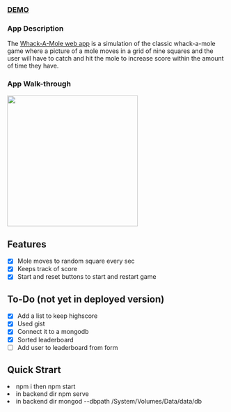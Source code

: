 ### [DEMO](https://zen-goodall-82f929.netlify.app/)

### App Description
The [Whack-A-Mole web app](https://zen-goodall-82f929.netlify.app/) is a simulation of the classic whack-a-mole game where a picture of a mole moves in a grid of nine squares and the user will have to catch and hit the mole to increase score within the amount of time they have.

### App Walk-through
<img src="https://media.giphy.com/media/LmYzlp94qY9DU5q8lI/giphy.gif" width=300><br>

## Features 
- [x] Mole moves to random square every sec
- [x] Keeps track of score
- [x] Start and reset buttons to start and restart game

## To-Do (not yet in deployed version)
- [x] Add a list to keep highscore
- [x] Used gist
- [x] Connect it to a mongodb
- [x] Sorted leaderboard
- [ ] Add user to leaderboard from form

## Quick Strart
<li> npm i then npm start </li>
<li> in backend dir npm serve </li>
<li> in backend dir mongod --dbpath /System/Volumes/Data/data/db </li>

